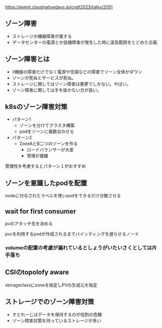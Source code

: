 https://event.cloudnativedays.jp/cndt2023/talks/2051

## ゾーン障害

- ストレージの機器障害が属する
- データセンターの電源とか設備障害が発生した時に波及範囲をとどめた企画

## ゾーン障害とは

- it機器の障害だけでなく電源や空調などの障害でゾーン全体がダウン
- ゾーンが死ぬとサービスが死ぬ。
- ストレージに関してはゾーン障害は悪夢でしかない。やばい。
- ゾーン障害に関しては手を抜かない方が良い。

## k8sのゾーン障害対策

- パターン1
    - ゾーンを分けてクラスタ構築
    - podをゾーンに複数台のせる
- パターン2
    - ZoneAとB二つのゾーンを作る
        - ロードバランサーが大変
        - 管理が複雑

管理性を考慮するとパターン１がおすすめ

## ゾーンを意識したpodを配置

nodeに付与されたラベルを使いpodをできるだけ分散させる

## wait for first consumer

pvのアタッチ先を決める

pvcを利用するpodが作成されるまでバインディングを遅らせるノード

### volumeの配置の考慮が漏れているとしょうがいたいさくとしては片手落ち

## CSIのtopolofy aware

storageclassにzoneを指定しPVの生成元を指定

## ストレージでのゾーン障害対策

- すとれーじはデータを保持するのが役割の危機
- ゾーン障害対策を持っているストレージが多い
